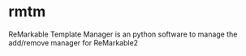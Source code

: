 # rmtm
ReMarkable Template Manager is an python software to manage the add/remove manager for ReMarkable2
